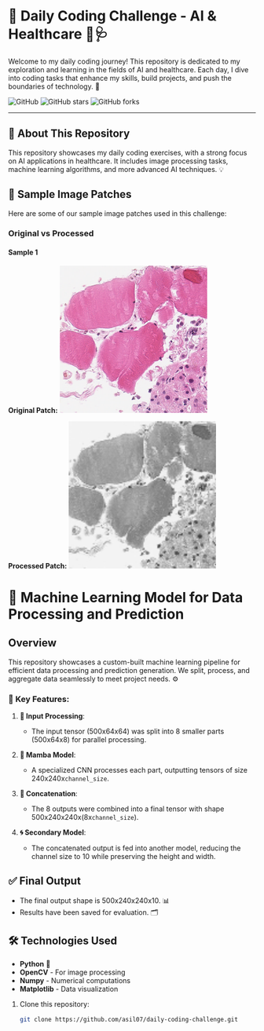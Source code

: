 # 🌟 Daily Coding Challenge - AI & Healthcare 🧠🩺

Welcome to my daily coding journey! This repository is dedicated to my exploration and learning in the fields of AI and healthcare. Each day, I dive into coding tasks that enhance my skills, build projects, and push the boundaries of technology. 🚀

![GitHub](https://img.shields.io/github/license/asil07/daily-coding-challenge)
![GitHub stars](https://img.shields.io/github/stars/asil07/daily-coding-challenge?style=social)
![GitHub forks](https://img.shields.io/github/forks/asil07/daily-coding-challenge?style=social)

---

## 📖 About This Repository
This repository showcases my daily coding exercises, with a strong focus on AI applications in healthcare. It includes image processing tasks, machine learning algorithms, and more advanced AI techniques. 💡

## 📸 Sample Image Patches

Here are some of our sample image patches used in this challenge:

### Original vs Processed

#### Sample 1
**Original Patch:**
<img src="challenges/image_prprocessing/input_images/patch_4096_11776.png" alt="Sample Patch 1 Original" width="300"/>

**Processed Patch:**
<img src="challenges/image_prprocessing/processed_images/processed_patch_4096_11776.png" alt="Sample Patch 1 Processed" width="300"/>



# 🚀 Machine Learning Model for Data Processing and Prediction

## Overview
This repository showcases a custom-built machine learning pipeline for efficient data processing and prediction generation. We split, process, and aggregate data seamlessly to meet project needs. ⚙️

### 🔑 Key Features:
1. **🔄 Input Processing**: 
   - The input tensor (500x64x64) was split into 8 smaller parts (500x64x8) for parallel processing.

2. **🧠 Mamba Model**: 
   - A specialized CNN processes each part, outputting tensors of size 240x240x`channel_size`.

3. **🔗 Concatenation**: 
   - The 8 outputs were combined into a final tensor with shape 500x240x240x(8x`channel_size`).

4. **🌀 Secondary Model**: 
   - The concatenated output is fed into another model, reducing the channel size to 10 while preserving the height and width.

## ✅ Final Output
- The final output shape is 500x240x240x10. 📊
- Results have been saved for evaluation. 🗂️


## 🛠️ Technologies Used
- **Python** 🐍
- **OpenCV** - For image processing
- **Numpy** - Numerical computations
- **Matplotlib** - Data visualization

1. Clone this repository:
   ```bash
   git clone https://github.com/asil07/daily-coding-challenge.git
